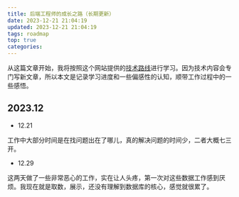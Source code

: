 ```yaml
---
title: 后端工程师的成长之路（长期更新）
date: 2023-12-21 21:04:19
updated: 2023-12-21 21:04:19
tags: roadmap
top: true
categories:
---
```


从这篇文章开始，我将按照这个网站提供的[技术路线](https://roadmap.sh/backend)进行学习。因为技术内容会专门写新文章，所以本文是记录学习进度和一些偏感性的认知，顺带工作过程中的一些感悟。

## 2023.12

- 12.21

工作中大部分时间是在找问题出在了哪儿，真的解决问题的时间少，二者大概七三开。

- 12.29

这两天做了一些非常恶心的工作，实在让人头疼，第一次对这些数据工作感到厌烦。我现在就是取数，展示，还没有理解到数据库的核心，感觉就很累了。